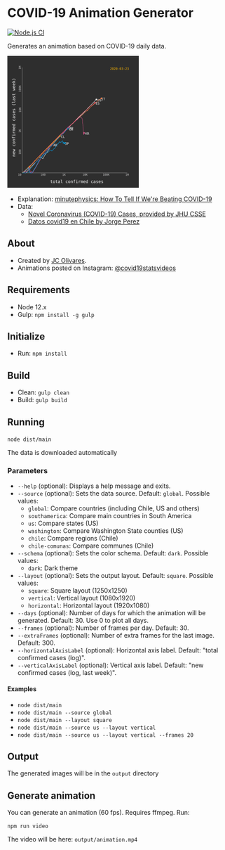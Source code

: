 # COVID-19 Animation Generator

[![Node.js CI](https://github.com/juancri/covid19-animation-generator/workflows/Node.js%20CI/badge.svg)](https://github.com/juancri/covid19-animation-generator/actions)

Generates an animation based on COVID-19 daily data.

![Sample](sample.gif)

- Explanation: [minutephysics: How To Tell If We're Beating COVID-19](https://www.youtube.com/watch?v=54XLXg4fYsc)
- Data:
  - [Novel Coronavirus (COVID-19) Cases, provided by JHU CSSE](https://github.com/CSSEGISandData/COVID-19)
  - [Datos covid19 en Chile by Jorge Perez](https://github.com/jorgeperezrojas/covid19-data)

## About

- Created by [JC Olivares](https://twitter.com/juancriolivares).
- Animations posted on Instagram: [@covid19statsvideos](https://instagram.com/covid19statsvideos)

## Requirements

- Node 12.x
- Gulp: ```npm install -g gulp```

## Initialize

- Run: ```npm install```

## Build

- Clean: ```gulp clean```
- Build: ```gulp build```

## Running

```node dist/main```

The data is downloaded automatically

### Parameters

- ```--help``` (optional): Displays a help message and exits.
- ```--source``` (optional): Sets the data source. Default: ```global```. Possible values:
  - ```global```: Compare countries (including Chile, US and others)
  - ```southamerica```: Compare main countries in South America
  - ```us```: Compare states (US)
  - ```washington```: Compare Washington State counties (US)
  - ```chile```: Compare regions (Chile)
  - ```chile-comunas```: Compare communes (Chile)
- ```--schema``` (optional): Sets the color schema. Default: ```dark```. Possible values:
  - ```dark```: Dark theme
- ```--layout``` (optional): Sets the output layout. Default: ```square```. Possible values:
  - ```square```: Square layout (1250x1250)
  - ```vertical```: Vertical layout (1080x1920)
  - ```horizontal```: Horizontal layout (1920x1080)
- ```--days``` (optional): Number of days for which the animation will be generated. Default: 30. Use 0 to plot all days.
- ```--frames``` (optional): Number of frames per day. Default: 30.
- ```--extraFrames``` (optional): Number of extra frames for the last image. Default: 300.
- ```--horizontalAxisLabel``` (optional): Horizontal axis label. Default: "total confirmed cases (log)".
- ```--verticalAxisLabel``` (optional): Vertical axis label. Default: "new confirmed cases (log, last week)".

#### Examples

- ```node dist/main```
- ```node dist/main --source global```
- ```node dist/main --layout square```
- ```node dist/main --source us --layout vertical```
- ```node dist/main --source us --layout vertical --frames 20```

## Output

The generated images will be in the ```output``` directory

## Generate animation

You can generate an animation (60 fps). Requires ffmpeg. Run:

```
npm run video
```

The video will be here: ```output/animation.mp4```
